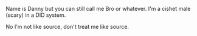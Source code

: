 Name is Danny but you can still call me Bro or whatever. I'm a cishet male (scary) in a DID system.

No I'm not like source, don't treat me like source.
